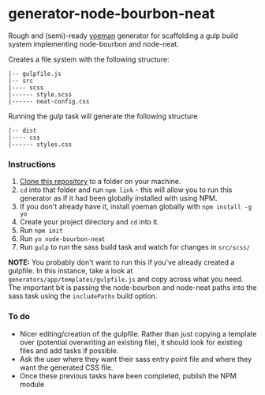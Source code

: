 # generator-node-bourbon-neat

Rough and (semi)-ready [yoeman](http://yeoman.io/) generator for scaffolding a gulp build system implementing node-bourbon and node-neat.

Creates a file system with the following structure:

```
|-- gulpfile.js
|-- src
|---- scss
|------ style.scss
|------ neat-config.css
```

Running the gulp task will generate the following structure

```
|-- dist
|---- css
|------ styles.css
```

### Instructions

1. [Clone this repository](https://help.github.com/articles/cloning-a-repository/) to a folder on your machine.
2. `cd` into that folder and run `npm link` - this will allow you to run this generator as if it had been globally installed with using NPM.
3. If you don't already have it, install yoeman globally with `npm install -g yo`
4. Create your project directory and `cd` into it.
5. Run `npm init`
6. Run `yo node-bourbon-neat`
7. Run `gulp` to run the sass build task and watch for changes in `src/scss/`

**NOTE:** You probably don't want to run this if you've already created a gulpfile. In this instance, take a look at `generators/app/templates/gulpfile.js` and copy across what you need. The important bit is passing the node-bourbon and node-neat paths into the sass task using the `includePaths` build option.

### To do

* Nicer editing/creation of the gulpfile. Rather than just copying a template over (potential overwriting an existing file), it should look for existing files and add tasks if possible.
* Ask the user where they want their sass entry point file and where they want the generated CSS file.
* Once these previous tasks have been completed, publish the NPM module
